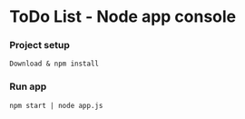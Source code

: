 # ToDo List - Node app console

### Project setup

```
Download & npm install
```

### Run app

```
npm start | node app.js
```
